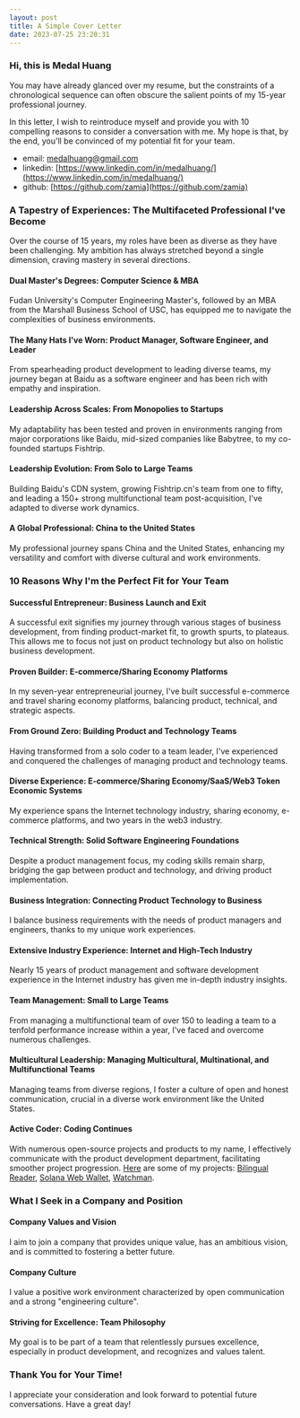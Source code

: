 ```yaml
---
layout: post
title: A Simple Cover Letter 
date: 2023-07-25 23:20:31
---
```


### Hi, this is Medal Huang

You may have already glanced over my resume, but the constraints of a chronological sequence can often obscure the salient points of my 15-year professional journey. 

In this letter, I wish to reintroduce myself and provide you with 10 compelling reasons to consider a conversation with me. My hope is that, by the end, you'll be convinced of my potential fit for your team.

* email: [medalhuang@gmail.com](mailto:medalhuang@gmail.com)
* linkedin: [https://www.linkedin.com/in/medalhuang/](https://www.linkedin.com/in/medalhuang/)
* github: [https://github.com/zamia](https://github.com/zamia)

### A Tapestry of Experiences: The Multifaceted Professional I've Become

Over the course of 15 years, my roles have been as diverse as they have been challenging. My ambition has always stretched beyond a single dimension, craving mastery in several directions.

#### Dual Master's Degrees: Computer Science & MBA
Fudan University's Computer Engineering Master's, followed by an MBA from the Marshall Business School of USC, has equipped me to navigate the complexities of business environments.

#### The Many Hats I've Worn: Product Manager, Software Engineer, and Leader
From spearheading product development to leading diverse teams, my journey began at Baidu as a software engineer and has been rich with empathy and inspiration.

#### Leadership Across Scales: From Monopolies to Startups
My adaptability has been tested and proven in environments ranging from major corporations like Baidu, mid-sized companies like Babytree, to my co-founded startups Fishtrip.

#### Leadership Evolution: From Solo to Large Teams
Building Baidu's CDN system, growing Fishtrip.cn's team from one to fifty, and leading a 150+ strong multifunctional team post-acquisition, I've adapted to diverse work dynamics.

#### A Global Professional: China to the United States
My professional journey spans China and the United States, enhancing my versatility and comfort with diverse cultural and work environments.

### 10 Reasons Why I'm the Perfect Fit for Your Team

#### Successful Entrepreneur: Business Launch and Exit
A successful exit signifies my journey through various stages of business development, from finding product-market fit, to growth spurts, to plateaus. This allows me to focus not just on product technology but also on holistic business development.

#### Proven Builder: E-commerce/Sharing Economy Platforms
In my seven-year entrepreneurial journey, I've built successful e-commerce and travel sharing economy platforms, balancing product, technical, and strategic aspects.

#### From Ground Zero: Building Product and Technology Teams
Having transformed from a solo coder to a team leader, I've experienced and conquered the challenges of managing product and technology teams.

#### Diverse Experience: E-commerce/Sharing Economy/SaaS/Web3 Token Economic Systems
My experience spans the Internet technology industry, sharing economy, e-commerce platforms, and two years in the web3 industry.

#### Technical Strength: Solid Software Engineering Foundations
Despite a product management focus, my coding skills remain sharp, bridging the gap between product and technology, and driving product implementation.

#### Business Integration: Connecting Product Technology to Business
I balance business requirements with the needs of product managers and engineers, thanks to my unique work experiences.

#### Extensive Industry Experience: Internet and High-Tech Industry
Nearly 15 years of product management and software development experience in the Internet industry has given me in-depth industry insights.

#### Team Management: Small to Large Teams
From managing a multifunctional team of over 150 to leading a team to a tenfold performance increase within a year, I've faced and overcome numerous challenges.

#### Multicultural Leadership: Managing Multicultural, Multinational, and Multifunctional Teams
Managing teams from diverse regions, I foster a culture of open and honest communication, crucial in a diverse work environment like the United States.


#### Active Coder: Coding Continues
With numerous open-source projects and products to my name, I effectively communicate with the product development department, facilitating smoother project progression. [Here](https://github.com/zamia/) are some of my projects: [Bilingual Reader](https://github.com/zamia/bilingual-reader), [Solana Web Wallet](https://github.com/zamia/laag-web-wallet), [Watchman](https://github.com/fishtrip/watchman).


### What I Seek in a Company and Position

#### Company Values and Vision
I aim to join a company that provides unique value, has an ambitious vision, and is committed to fostering a better future.

#### Company Culture
I value a positive work environment characterized by open communication and a strong "engineering culture".

#### Striving for Excellence: Team Philosophy
My goal is to be part of a team that relentlessly pursues excellence, especially in product development, and recognizes and values talent.

### Thank You for Your Time!
I appreciate your consideration and look forward to potential future conversations. Have a great day!


